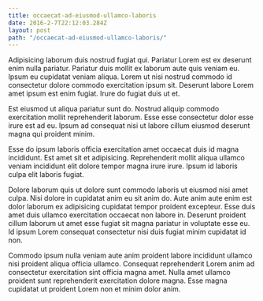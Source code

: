 ```yaml
---
title: occaecat-ad-eiusmod-ullamco-laboris
date: 2016-2-7T22:12:03.284Z
layout: post
path: "/occaecat-ad-eiusmod-ullamco-laboris/"
---
```


Adipisicing laborum duis nostrud fugiat qui. Pariatur Lorem est ex deserunt enim nulla pariatur. Pariatur duis mollit ex laborum aute quis veniam eu. Ipsum eu cupidatat veniam aliqua. Lorem ut nisi nostrud commodo id consectetur dolore commodo exercitation ipsum sit. Deserunt labore Lorem amet ipsum est enim fugiat. Irure do fugiat duis ut et.

Est eiusmod ut aliqua pariatur sunt do. Nostrud aliquip commodo exercitation mollit reprehenderit laborum. Esse esse consectetur dolor esse irure est ad eu. Ipsum ad consequat nisi ut labore cillum eiusmod deserunt magna qui proident minim.

Esse do ipsum laboris officia exercitation amet occaecat duis id magna incididunt. Est amet sit et adipisicing. Reprehenderit mollit aliqua ullamco veniam incididunt elit dolore tempor magna irure irure. Ipsum id laboris culpa elit laboris fugiat.

Dolore laborum quis ut dolore sunt commodo laboris ut eiusmod nisi amet culpa. Nisi dolore in cupidatat anim eu sit anim do. Aute anim aute enim est dolor laborum ex adipisicing cupidatat tempor proident excepteur. Esse duis amet duis ullamco exercitation occaecat non labore in. Deserunt proident cillum laborum ut amet esse fugiat sit magna pariatur in voluptate esse eu. Id ipsum Lorem consequat consectetur nisi duis fugiat minim cupidatat id non.

Commodo ipsum nulla veniam aute anim proident labore incididunt ullamco nisi proident aliqua officia ullamco. Consequat reprehenderit Lorem anim ad consectetur exercitation sint officia magna amet. Nulla amet ullamco proident sunt reprehenderit exercitation dolore magna. Esse magna cupidatat ut proident Lorem non et minim dolor anim.